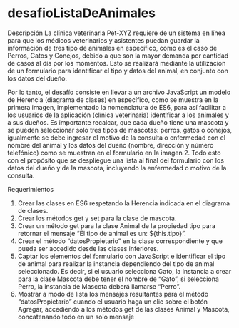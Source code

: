 # desafioListaDeAnimales

Descripción
La clínica veterinaria Pet-XYZ requiere de un sistema en línea para que los médicos
veterinarios y asistentes puedan guardar la información de tres tipo de animales en
específico, como es el caso de Perros, Gatos y Conejos, debido a que son la mayor demanda
por cantidad de casos al día por los momentos. Esto se realizará mediante la utilización de
un formulario para identificar el tipo y datos del animal, en conjunto con los datos del dueño.

Por lo tanto, el desafío consiste en llevar a un archivo JavaScript un modelo de Herencia
(diagrama de clases) en específico, como se muestra en la primera imagen, implementado
la nomenclatura de ES6, para así facilitar a los usuarios de la aplicación (clínica veterinaria)
identificar a los animales y a sus dueños. Es importante recalcar, que cada dueño tiene una
mascota y se pueden seleccionar solo tres tipos de mascotas: perros, gatos o conejos,
igualmente se debe ingresar el motivo de la consulta o enfermedad con el nombre del
animal y los datos del dueño (nombre, dirección y número telefónico) como se muestran en
el formulario en la imagen 2. Todo esto con el propósito que se despliegue una lista al final
del formulario con los datos del dueño y de la mascota, incluyendo la enfermedad o motivo
de la consulta.

Requerimientos
1. Crear las clases en ES6 respetando la Herencia indicada en el diagrama de clases.
2. Crear los métodos get y set para la clase de mascota.
3. Crear un método get para la clase Animal de la propiedad tipo para retornar el
mensaje “El tipo de animal es un: ${this.tipo}”.
4. Crear el método “datosPropietario” en la clase correspondiente y que pueda ser
accedido desde las clases inferiores.
5. Captar los elementos del formulario con JavaScript e identificar el tipo de animal
para realizar la instancia dependiendo del tipo de animal seleccionado. Es decir, si el
usuario selecciona Gato, la instancia a crear para la clase Mascota debe tener el
nombre de “Gato”, si selecciona Perro, la instancia de Mascota deberá llamarse
“Perro”.
6. Mostrar a modo de lista los mensajes resultantes para el método “datosPropietario”
cuando el usuario haga un clic sobre el botón Agregar, accediendo a los métodos get
de las clases Animal y Mascota, concatenando todo en un solo mensaje
